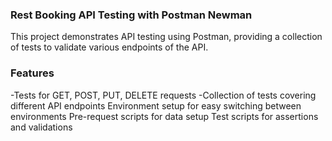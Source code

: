 ### Rest Booking API Testing with Postman Newman
This project demonstrates API testing using Postman, providing a collection of tests to validate various endpoints of the API.

### Features
-Tests for GET, POST, PUT, DELETE requests
-Collection of tests covering different API endpoints
Environment setup for easy switching between environments
Pre-request scripts for data setup
Test scripts for assertions and validations
